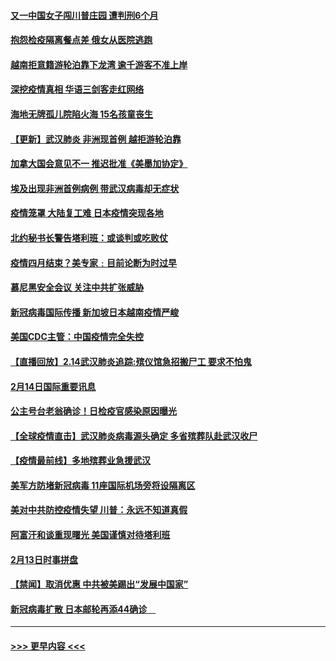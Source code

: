 #### [又一中国女子闯川普庄园 遭判刑6个月](../pages/prog202/a102777673.md?t=02151302) 
#### [抱怨检疫隔离餐点差 俄女从医院逃跑](../pages/prog202/a102777667.md?t=02151302) 
#### [越南拒意籍游轮泊靠下龙湾 逾千游客不准上岸](../pages/prog202/a102777646.md?t=02151302) 
#### [深挖疫情真相 华语三剑客走红网络](../pages/prog202/a102777624.md?t=02151302) 
#### [海地无牌孤儿院陷火海 15名孩童丧生](../pages/prog202/a102777620.md?t=02151302) 
#### [【更新】武汉肺炎 非洲现首例 越拒游轮泊靠](../pages/prog202/a102770740.md?t=02151302) 
#### [加拿大国会意见不一 推迟批准《美墨加协定》](../pages/prog202/a102777575.md?t=02151302) 
#### [埃及出现非洲首例病例 带武汉病毒却无症状](../pages/prog202/a102777559.md?t=02151302) 
#### [疫情笼罩 大陆复工难 日本疫情突现各地](../pages/prog202/a102777455.md?t=02151302) 
#### [北约秘书长警告塔利班：或谈判或吃败仗](../pages/prog202/a102777442.md?t=02151302) 
#### [疫情四月结束？美专家﹕目前论断为时过早](../pages/prog202/a102777248.md?t=02151302) 
#### [慕尼黑安全会议 关注中共扩张威胁](../pages/prog202/a102777254.md?t=02151302) 
#### [新冠病毒国际传播 新加坡日本越南疫情严峻](../pages/prog202/a102777245.md?t=02151302) 
#### [美国CDC主管：中国疫情完全失控](../pages/prog202/a102777236.md?t=02151302) 
#### [【直播回放】2.14武汉肺炎追踪:殡仪馆急招搬尸工 要求不怕鬼](../pages/prog202/a102777141.md?t=02151302) 
#### [2月14日国际重要讯息](../pages/prog202/a102777073.md?t=02151302) 
#### [公主号台老翁确诊！日检疫官感染原因曝光](../pages/prog202/a102777075.md?t=02151302) 
#### [【全球疫情直击】武汉肺炎病毒源头确定 多省殡葬队赴武汉收尸](../pages/prog202/a102777026.md?t=02151302) 
#### [【疫情最前线】多地殡葬业急援武汉](../pages/prog202/a102776986.md?t=02151302) 
#### [美军方防堵新冠病毒 11座国际机场旁将设隔离区](../pages/prog202/a102776870.md?t=02151302) 
#### [美对中共防控疫情失望 川普：永远不知道真假](../pages/prog202/a102776836.md?t=02151302) 
#### [阿富汗和谈重现曙光 美国谨慎对待塔利班](../pages/prog202/a102776748.md?t=02151302) 
#### [2月13日时事拼盘](../pages/prog202/a102776689.md?t=02151302) 
#### [【禁闻】取消优惠 中共被美踢出“发展中国家”](../pages/prog202/a102776670.md?t=02151302) 
#### [新冠病毒扩散 日本邮轮再添44确诊　](../pages/prog202/a102776518.md?t=02151302) 

----
#### [ >>> 更早内容 <<< ](../indexes/prog202-earlier.md)
